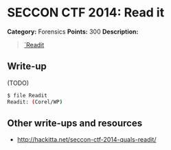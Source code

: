 # SECCON CTF 2014: Read it

**Category:** Forensics
**Points:** 300
**Description:**

> [`Readit](http://files.quals.seccon.jp/Readit)

## Write-up

(TODO)

```bash
$ file Readit
Readit: (Corel/WP)
```

## Other write-ups and resources

* <http://hackitta.net/seccon-ctf-2014-quals-readit/>
